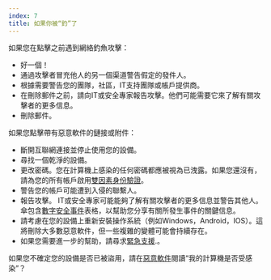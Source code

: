 ```yaml
---
index: 7
title: 如果你被“釣”了
---
```

如果您在點擊之前遇到網絡釣魚攻擊：

* 好一個！
* 通過攻擊者冒充他人的另一個渠道警告假定的發件人。
* 根據需要警告您的團隊，社區，IT支持團隊或帳戶提供商。
* 在刪除郵件之前，請向IT或安全專家報告攻擊。他們可能需要它來了解有關攻擊者的更多信息。
* 刪除郵件。

如果您點擊帶有惡意軟件的鏈接或附件：

*   斷開互聯網連接並停止使用您的設備。
*   尋找一個乾淨的設備。
*   更改密碼。您在計算機上感染的任何密碼都應被視為已洩露。如果您還沒有，請為您的所有帳戶啟用[雙因素身份驗證](umbrella://glossary/s_two-factor-authentication.md)。
*   警告您的帳戶可能遭到入侵的聯繫人。
*   報告攻擊。 IT或安全專家可能能夠了解有關攻擊者的更多信息並警告其他人。傘包含[數字安全事件](umbrella://forms/f_digital-security-incident.yml)表格，以幫助您分享有關所發生事件的關鍵信息。
*   請考慮在您的設備上重新安裝操作系統（例如Windows，Android，IOS）。這將刪除大多數惡意軟件，但一些複雜的變體可能會持續存在。
*   如果您需要進一步的幫助，請尋求[緊急支援](umbrella://emergency-support/digital).。

如果您不確定您的設備是否已被盜用，請在[惡意軟件](umbrella://information/malware)閱讀“我的計算機是否受感染”？